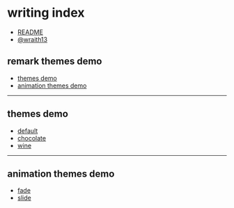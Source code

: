 # writing index

<!--[TITLE] writing index -->
<!--[FAVICON] https://github.com/wraith13.png -->
<!--[THEME] theme/default.css -->
<!--[REMARK-CONFIG]
{
    "ratio": "16:9"
}
-->

- [README](?README.md)
- [@wraith13](?wraith13.md)

## remark themes demo

- [themes demo](#themes-demo)
- [animation themes demo](#animation-themes-demo)

---

## themes demo

- [default](?demo/default.md)
- [chocolate](?demo/chocolate.md)
- [wine](?demo/wine.md)

---

## animation themes demo

- [fade](?demo/fade.md)
- [slide](?demo/slide.md)
